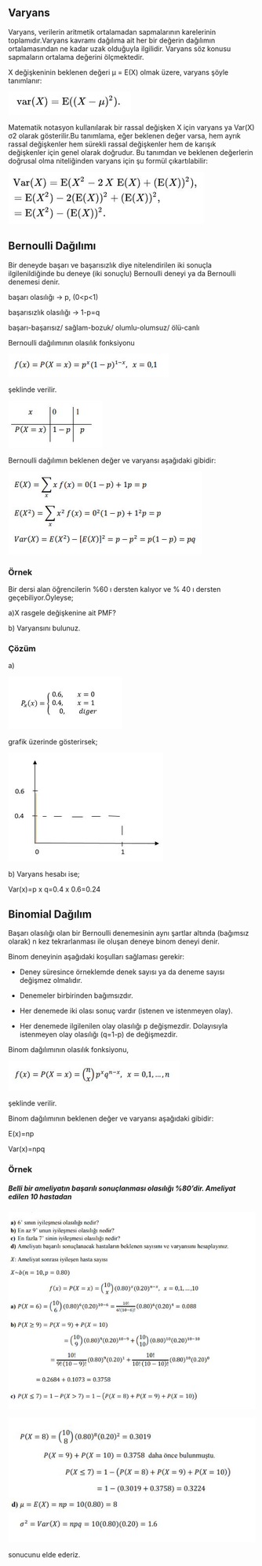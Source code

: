 ## Varyans
Varyans, verilerin aritmetik ortalamadan sapmalarının karelerinin toplamıdır.Varyans kavramı dağılıma ait her bir değerin dağılımın ortalamasından ne kadar uzak olduğuyla ilgilidir. Varyans söz konusu sapmaların ortalama değerini ölçmektedir.

X değişkeninin beklenen değeri μ = E(X) olmak üzere, varyans şöyle tanımlanır:

![Alex](https://github.com/fehimeyigit/Bernoulli_Binomials_Varyans/blob/master/img/4.JPG)

Matematik notasyon kullanılarak bir rassal değişken X için varyans ya Var(X)  σ2 olarak gösterilir.Bu tanımlama, eğer beklenen değer varsa, hem ayrık rassal değişkenler hem sürekli rassal değişkenler hem de karışık değişkenler için genel olarak doğrudur. Bu tanımdan ve beklenen değerlerin doğrusal olma niteliğinden varyans için şu formül çıkartılabilir:

![Alex](https://github.com/fehimeyigit/Bernoulli_Binomials_Varyans/blob/master/img/5.JPG)

## Bernoulli Dağılımı
Bir deneyde başarı ve başarısızlık diye nitelendirilen iki sonuçla ilgilenildiğinde bu deneye (iki sonuçlu) Bernoulli deneyi ya da Bernoulli denemesi denir.

başarı olasılığı -> p, (0<p<1)

başarısızlık olasılığı -> 1-p=q

başarı-başarısız/ sağlam-bozuk/ olumlu-olumsuz/ ölü-canlı

Bernoulli dağılımının olasılık fonksiyonu

![Alex](https://github.com/fehimeyigit/Bernoulli_Binomials_Varyans/blob/master/img/1.JPG)

şeklinde verilir.
 
 ![Alex](https://github.com/fehimeyigit/Bernoulli_Binomials_Varyans/blob/master/img/3.JPG)

Bernoulli dağılımın beklenen değer ve varyansı aşağıdaki gibidir:

![Alex](https://github.com/fehimeyigit/Bernoulli_Binomials_Varyans/blob/master/img/2.JPG)



### Örnek ###

Bir dersi alan öğrencilerin %60 ı dersten kalıyor ve % 40 ı dersten geçebiliyor.Öyleyse;

 a)X rasgele değişkenine ait PMF?
 
 b) Varyansını bulunuz.
 
 ### Çözüm ###

a)

![Alex](https://github.com/fehimeyigit/Bernoulli_Binomials_Varyans/blob/master/img/6.JPG)

grafik üzerinde gösterirsek;

![Alex](https://github.com/fehimeyigit/Bernoulli_Binomials_Varyans/blob/master/img/7.JPG)


b) Varyans hesabı ise;

Var(x)=p x q=0.4 x 0.6=0.24


## Binomial Dağılım ##

Başarı olasılığı olan bir Bernoulli denemesinin aynı şartlar altında (bağımsız olarak) n kez tekrarlanması ile oluşan deneye binom deneyi denir.

Binom deneyinin aşağıdaki koşulları sağlaması gerekir:

* Deney süresince örneklemde denek sayısı ya da deneme sayısı değişmez olmalıdır.

* Denemeler birbirinden bağımsızdır.

* Her denemede iki olası sonuç vardır (istenen ve istenmeyen olay).

* Her denemede ilgilenilen olay olasılığı p değişmezdir. Dolayısıyla istenmeyen olay olasılığı (q=1-p)  de değişmezdir.

Binom dağılımının olasılık fonksiyonu,

![Alex](https://github.com/fehimeyigit/Bernoulli_Binomials_Varyans/blob/master/img/8.JPG)

şeklinde verilir.

Binom dağılımının beklenen değer ve varyansı aşağıdaki gibidir:

E(x)=np

Var(x)=npq

### Örnek ###
##### Belli bir ameliyatın başarılı sonuçlanması olasılığı %80’dir. Ameliyat edilen 10 hastadan #####

![Alex](https://github.com/fehimeyigit/Bernoulli_Binomials_Varyans/blob/master/img/10.JPG)

![Alex](https://github.com/fehimeyigit/Bernoulli_Binomials_Varyans/blob/master/img/11.JPG)

sonucunu elde ederiz.
